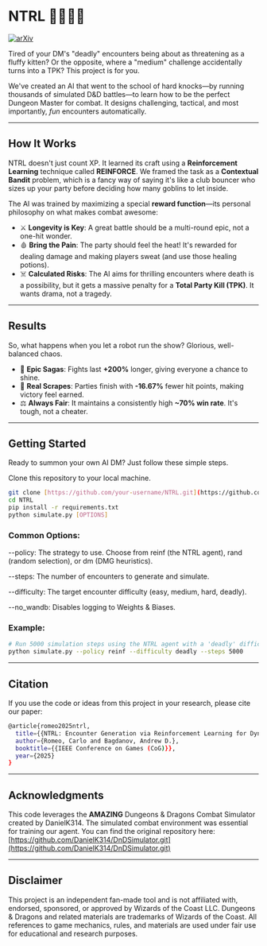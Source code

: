 # NTRL 🧙‍♂️🐉🎲

[![arXiv](https://img.shields.io/badge/arXiv-Paper-<COLOR>.svg)](https://arxiv.org/abs/2506.19530)



Tired of your DM's "deadly" encounters being about as threatening as a fluffy kitten? Or the opposite, where a "medium" challenge accidentally turns into a TPK? This project is for you.

We've created an AI that went to the school of hard knocks—by running thousands of simulated D&D battles—to learn how to be the perfect Dungeon Master for combat. It designs challenging, tactical, and most importantly, *fun* encounters automatically.

---
## How It Works 

NTRL doesn't just count XP. It learned its craft using a **Reinforcement Learning** technique called **REINFORCE**. We framed the task as a **Contextual Bandit** problem, which is a fancy way of saying it's like a club bouncer who sizes up your party before deciding how many goblins to let inside.

The AI was trained by maximizing a special **reward function**—its personal philosophy on what makes combat awesome:
* ⚔️ **Longevity is Key**: A great battle should be a multi-round epic, not a one-hit wonder.
* 🩸 **Bring the Pain**: The party should feel the heat! It's rewarded for dealing damage and making players sweat (and use those healing potions).
* ☠️ **Calculated Risks**: The AI aims for thrilling encounters where death is a possibility, but it gets a massive penalty for a **Total Party Kill (TPK)**. It wants drama, not a tragedy.

---
## Results

So, what happens when you let a robot run the show? Glorious, well-balanced chaos.
* 📖 **Epic Sagas**: Fights last **+200%** longer, giving everyone a chance to shine.
* 🎯 **Real Scrapes**: Parties finish with **-16.67%** fewer hit points, making victory feel earned.
* ⚖️ **Always Fair**: It maintains a consistently high **~70% win rate**. It's tough, not a cheater.

---
## Getting Started

Ready to summon your own AI DM? Just follow these simple steps.

Clone this repository to your local machine.
```bash
git clone [https://github.com/your-username/NTRL.git](https://github.com/your-username/NTRL.git)
cd NTRL
pip install -r requirements.txt
python simulate.py [OPTIONS]
```

### Common Options:

--policy: The strategy to use. Choose from reinf (the NTRL agent), rand (random selection), or dm (DMG heuristics).

--steps: The number of encounters to generate and simulate.

--difficulty: The target encounter difficulty (easy, medium, hard, deadly).

--no_wandb: Disables logging to Weights & Biases.

### Example:

```bash
# Run 5000 simulation steps using the NTRL agent with a 'deadly' difficulty target
python simulate.py --policy reinf --difficulty deadly --steps 5000
```
---
## Citation
If you use the code or ideas from this project in your research, please cite our paper:


```bash
@article{romeo2025ntrl,
  title={{NTRL: Encounter Generation via Reinforcement Learning for Dynamic Difficulty Adjustment in Dungeons and Dragons}},
  author={Romeo, Carlo and Bagdanov, Andrew D.},
  booktitle={{IEEE Conference on Games (CoG)}},
  year={2025}
}
```

---
## Acknowledgments
This code leverages the **AMAZING** Dungeons & Dragons Combat Simulator created by DanielK314. The simulated combat environment was essential for training our agent. You can find the original repository here: [https://github.com/DanielK314/DnDSimulator.git](https://github.com/DanielK314/DnDSimulator.git)

---
## Disclaimer
This project is an independent fan-made tool and is not affiliated with, endorsed, sponsored, or approved by Wizards of the Coast LLC. Dungeons & Dragons and related materials are trademarks of Wizards of the Coast. All references to game mechanics, rules, and materials are used under fair use for educational and research purposes.
